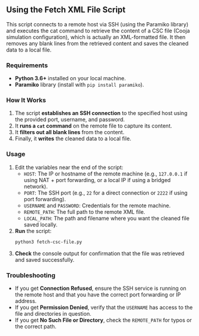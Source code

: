 ## Using the Fetch XML File Script

This script connects to a remote host via SSH (using the Paramiko library) and executes the cat command to retrieve the content of a CSC file (Cooja simulation configuration), which is actually an XML-formatted file. It then removes any blank lines from the retrieved content and saves the cleaned data to a local file.

### Requirements
- **Python 3.6+** installed on your local machine.
- **Paramiko** library (install with `pip install paramiko`).

### How It Works
1. The script **establishes an SSH connection** to the specified host using the provided port, username, and password.  
2. It **runs a `cat` command** on the remote file to capture its content.  
3. It **filters out all blank lines** from the content.  
4. Finally, it **writes** the cleaned data to a local file.

### Usage
1. Edit the variables near the end of the script:
   - `HOST`: The IP or hostname of the remote machine (e.g., `127.0.0.1` if using NAT + port forwarding, or a local IP if using a bridged network).
   - `PORT`: The SSH port (e.g., `22` for a direct connection or `2222` if using port forwarding).
   - `USERNAME` and `PASSWORD`: Credentials for the remote machine.
   - `REMOTE_PATH`: The full path to the remote XML file.
   - `LOCAL_PATH`: The path and filename where you want the cleaned file saved locally.
2. **Run** the script:
   ```bash
   python3 fetch-csc-file.py
   ```
3. **Check** the console output for confirmation that the file was retrieved and saved successfully.

### Troubleshooting
- If you get **Connection Refused**, ensure the SSH service is running on the remote host and that you have the correct port forwarding or IP address.
- If you get **Permission Denied**, verify that the `USERNAME` has access to the file and directories in question.
- If you get **No Such File or Directory**, check the `REMOTE_PATH` for typos or the correct path.